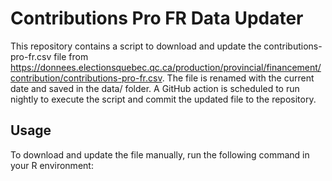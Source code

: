 # Contributions Pro FR Data Updater

This repository contains a script to download and update the contributions-pro-fr.csv file from https://donnees.electionsquebec.qc.ca/production/provincial/financement/contribution/contributions-pro-fr.csv. The file is renamed with the current date and saved in the data/ folder. A GitHub action is scheduled to run nightly to execute the script and commit the updated file to the repository.

## Usage

To download and update the file manually, run the following command in your R environment:

